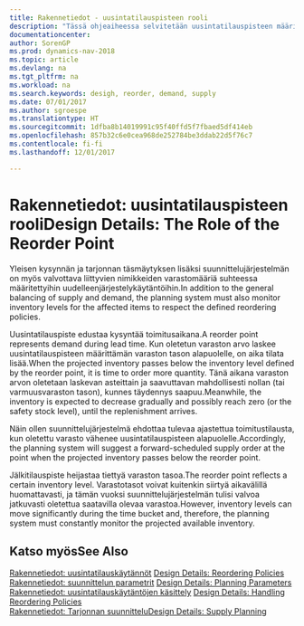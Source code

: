 ```yaml
---
title: Rakennetiedot - uusintatilauspisteen rooli
description: "Tässä ohjeaiheessa selvitetään uusintatilauspisteen määrityksen merkitystä, sillä sen perusteella osataan tilata lisää varastoa."
documentationcenter: 
author: SorenGP
ms.prod: dynamics-nav-2018
ms.topic: article
ms.devlang: na
ms.tgt_pltfrm: na
ms.workload: na
ms.search.keywords: desigh, reorder, demand, supply
ms.date: 07/01/2017
ms.author: sgroespe
ms.translationtype: HT
ms.sourcegitcommit: 1dfba8b14019991c95f40ffd5f7fbaed5df414eb
ms.openlocfilehash: 857b32c6e0cea968de252784be3ddab22d5f76c7
ms.contentlocale: fi-fi
ms.lasthandoff: 12/01/2017

---
```

# <a name="design-details-the-role-of-the-reorder-point"></a><span data-ttu-id="74ed3-103">Rakennetiedot: uusintatilauspisteen rooli</span><span class="sxs-lookup"><span data-stu-id="74ed3-103">Design Details: The Role of the Reorder Point</span></span>
<span data-ttu-id="74ed3-104">Yleisen kysynnän ja tarjonnan täsmäytyksen lisäksi suunnittelujärjestelmän on myös valvottava liittyvien nimikkeiden varastomääriä suhteessa määritettyihin uudelleenjärjestelykäytäntöihin.</span><span class="sxs-lookup"><span data-stu-id="74ed3-104">In addition to the general balancing of supply and demand, the planning system must also monitor inventory levels for the affected items to respect the defined reordering policies.</span></span>  
  
<span data-ttu-id="74ed3-105">Uusintatilauspiste edustaa kysyntää toimitusaikana.</span><span class="sxs-lookup"><span data-stu-id="74ed3-105">A reorder point represents demand during lead time.</span></span> <span data-ttu-id="74ed3-106">Kun oletetun varaston arvo laskee uusintatilauspisteen määrittämän varaston tason alapuolelle, on aika tilata lisää.</span><span class="sxs-lookup"><span data-stu-id="74ed3-106">When the projected inventory passes below the inventory level defined by the reorder point, it is time to order more quantity.</span></span> <span data-ttu-id="74ed3-107">Tänä aikana varaston arvon oletetaan laskevan asteittain ja saavuttavan mahdollisesti nollan (tai varmuusvaraston tason), kunnes täydennys saapuu.</span><span class="sxs-lookup"><span data-stu-id="74ed3-107">Meanwhile, the inventory is expected to decrease gradually and possibly reach zero (or the safety stock level), until the replenishment arrives.</span></span>  
  
<span data-ttu-id="74ed3-108">Näin ollen suunnittelujärjestelmä ehdottaa tulevaa ajastettua toimitustilausta, kun oletettu varasto vähenee uusintatilauspisteen alapuolelle.</span><span class="sxs-lookup"><span data-stu-id="74ed3-108">Accordingly, the planning system will suggest a forward-scheduled supply order at the point when the projected inventory passes below the reorder point.</span></span>  
  
<span data-ttu-id="74ed3-109">Jälkitilauspiste heijastaa tiettyä varaston tasoa.</span><span class="sxs-lookup"><span data-stu-id="74ed3-109">The reorder point reflects a certain inventory level.</span></span> <span data-ttu-id="74ed3-110">Varastotasot voivat kuitenkin siirtyä aikavälillä huomattavasti, ja tämän vuoksi suunnittelujärjestelmän tulisi valvoa jatkuvasti oletettua saatavilla olevaa varastoa.</span><span class="sxs-lookup"><span data-stu-id="74ed3-110">However, inventory levels can move significantly during the time bucket and, therefore, the planning system must constantly monitor the projected available inventory.</span></span>  
  
## <a name="see-also"></a><span data-ttu-id="74ed3-111">Katso myös</span><span class="sxs-lookup"><span data-stu-id="74ed3-111">See Also</span></span>  
<span data-ttu-id="74ed3-112">[Rakennetiedot: uusintatilauskäytännöt](design-details-reordering-policies.md) </span><span class="sxs-lookup"><span data-stu-id="74ed3-112">[Design Details: Reordering Policies](design-details-reordering-policies.md) </span></span>  
<span data-ttu-id="74ed3-113">[Rakennetiedot: suunnittelun parametrit](design-details-planning-parameters.md) </span><span class="sxs-lookup"><span data-stu-id="74ed3-113">[Design Details: Planning Parameters](design-details-planning-parameters.md) </span></span>  
<span data-ttu-id="74ed3-114">[Rakennetiedot: uusintatilauskäytäntöjen käsittely](design-details-handling-reordering-policies.md) </span><span class="sxs-lookup"><span data-stu-id="74ed3-114">[Design Details: Handling Reordering Policies](design-details-handling-reordering-policies.md) </span></span>  
[<span data-ttu-id="74ed3-115">Rakennetiedot: Tarjonnan suunnittelu</span><span class="sxs-lookup"><span data-stu-id="74ed3-115">Design Details: Supply Planning</span></span>](design-details-supply-planning.md)
